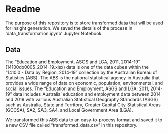# Readme

The purpose of this repository is to store transformed data that will be used for insight generation. We saved the details of the process in 'data_transformation.ipynb' Jupyter Notebook.

## Data 
The “Education and Employment, ASGS and LGA, 2011, 2014-19” (14100do0005_2014-19.xlsx) data is one of the data cubes within the “1410.0 - Data by Region, 2014-19” collection by the Australian Bureau of Statistics (ABS). The ABS is the national statistical agency in Australia that provides a wide range of data on economic, population, environmental, and social issues. The “Education and Employment, ASGS and LGA, 2011, 2014-19” data includes Australia’ education and employment data between 2014 and 2019 with various Australian Statistical Geography Standards (ASGS) such as Australia, State and Territory, Greater Capital City Statistical Areas (GCCSA), SA2, SA3, SA4, and Local Government Area (LGA). 

We transformed this ABS data to an easy-to-process format and saved it to a new CSV file called “transformed_data.csv” in this repository.


